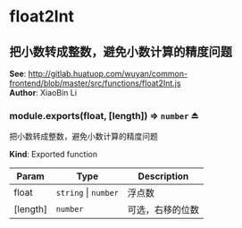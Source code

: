 # float2Int

<a name="module_把小数转成整数，避免小数计算的精度问题"></a>

## 把小数转成整数，避免小数计算的精度问题
**See**: http://gitlab.huatuop.com/wuyan/common-frontend/blob/master/src/functions/float2Int.js  
**Author**: XiaoBin Li  
<a name="exp_module_把小数转成整数，避免小数计算的精度问题--module.exports"></a>

### module.exports(float, [length]) ⇒ <code>number</code> ⏏
把小数转成整数，避免小数计算的精度问题

**Kind**: Exported function  

| Param | Type | Description |
| --- | --- | --- |
| float | <code>string</code> \| <code>number</code> | 浮点数 |
| [length] | <code>number</code> | 可选，右移的位数 |

